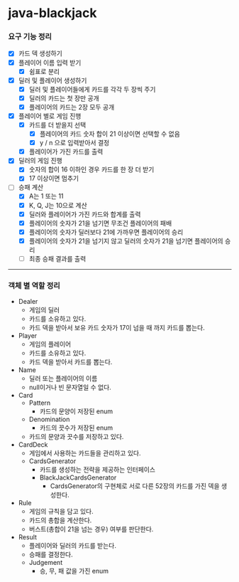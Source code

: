 # java-blackjack

### 요구 기능 정리

- [x] 카드 덱 생성하기
- [x] 플레이어 이름 입력 받기
    - [x] 쉼표로 분리
- [x] 딜러 및 플레이어 생성하기
    - [x] 딜러 및 플레이어들에게 카드를 각각 두 장씩 주기
    - [x] 딜러의 카드는 첫 장만 공개
    - [x] 플레이어의 카드는 2장 모두 공개
- [x] 플레이어 별로 게임 진행
    - [x] 카드를 더 받을지 선택
        - [x] 플레이어의 카드 숫자 합이 21 이상이면 선택할 수 없음
        - [x] y / n 으로 입력받아서 결정
    - [x] 플레이어가 가진 카드를 출력
- [x] 딜러의 게임 진행
    - [x] 숫자의 합이 16 이하인 경우 카드를 한 장 더 받기
    - [x] 17 이상이면 멈추기
- [ ] 승패 계산
    - [x] A는 1 또는 11
    - [x] K, Q, J는 10으로 계산
    - [x] 딜러와 플레이어가 가진 카드와 합계를 출력
    - [x] 플레이어의 숫자가 21을 넘기면 무조건 플레이어의 패배
    - [x] 플레이어의 숫자가 딜러보다 21에 가까우면 플레이어의 승리
    - [x] 플레이어의 숫자가 21을 넘기지 않고 딜러의 숫자가 21을 넘기면 플레이어의 승리
    - [ ] 최종 승패 결과를 출력

---

### 객체 별 역할 정리

- Dealer
    - 게임의 딜러
    - 카드를 소유하고 있다.
    - 카드 덱을 받아서 보유 카드 숫자가 17이 넘을 때 까지 카드를 뽑는다.
- Player
    - 게임의 플레이어
    - 카드를 소유하고 있다.
    - 카드 덱을 받아서 카드를 뽑는다.
- Name
    - 딜러 또는 플레이어의 이름
    - null이거나 빈 문자열일 수 없다.
- Card
    - Pattern
        - 카드의 문양이 저장된 enum
    - Denomination
        - 카드의 끗수가 저장된 enum
    - 카드의 문양과 끗수를 저장하고 있다.
- CardDeck
    - 게임에서 사용하는 카드들을 관리하고 있다.
    - CardsGenerator
        - 카드를 생성하는 전략을 제공하는 인터페이스
        - BlackJackCardsGenerator
            - CardsGenerator의 구현체로 서로 다른 52장의 카드를 가진 덱을 생성한다.
- Rule
    - 게임의 규칙을 담고 있다.
    - 카드의 총합을 계산한다.
    - 버스트(총합이 21을 넘는 경우) 여부를 판단한다.
- Result
    - 플레이어와 딜러의 카드를 받는다.
    - 승패를 결정한다.
    - Judgement
        - 승, 무, 패 값을 가진 enum